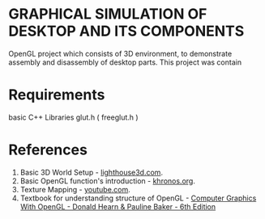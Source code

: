 # GRAPHICAL SIMULATION OF DESKTOP AND ITS COMPONENTS
OpenGL project which consists of 3D environment, to demonstrate assembly and disassembly of desktop parts.
This project was contain

# Requirements
  basic C++ Libraries
  glut.h ( freeglut.h )
    
# References
  1. Basic 3D World Setup - [lighthouse3d.com](http://www.lighthouse3d.com/tutorials/glut-tutorial/).
  2. Basic OpenGL function's introduction - [khronos.org](https://www.khronos.org/).
  3. Texture Mapping - [youtube.com](https://www.youtube.com/watch?v=Eh0HeTCCgnE&t=452s).
  4. Textbook for understanding structure of OpenGL - [Computer Graphics With OpenGL - Donald Hearn & Pauline Baker - 6th Edition](https://doc.lagout.org/programmation/OpenGL/Computer%20Graphics%20with%20OpenGL%20%284th%20ed.%29%20%5BHearn%2C%20Baker%20%26%20Carithers%202013%5D.pdf)
